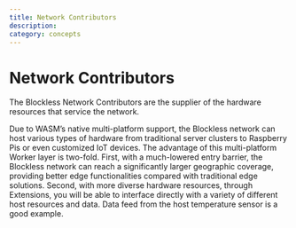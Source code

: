 ```yaml
---
title: Network Contributors
description:
category: concepts
---
```


# Network Contributors

The Blockless Network Contributors are the supplier of the hardware resources that service the network.

Due to WASM’s native multi-platform support, the Blockless network can host various types of hardware from traditional server clusters to Raspberry Pis or even customized IoT devices. The advantage of this multi-platform Worker layer is two-fold. First, with a much-lowered entry barrier, the Blockless network can reach a significantly larger geographic coverage, providing better edge functionalities compared with traditional edge solutions. Second, with more diverse hardware resources, through Extensions, you will be able to interface directly with a variety of different host resources and data. Data feed from the host temperature sensor is a good example.
